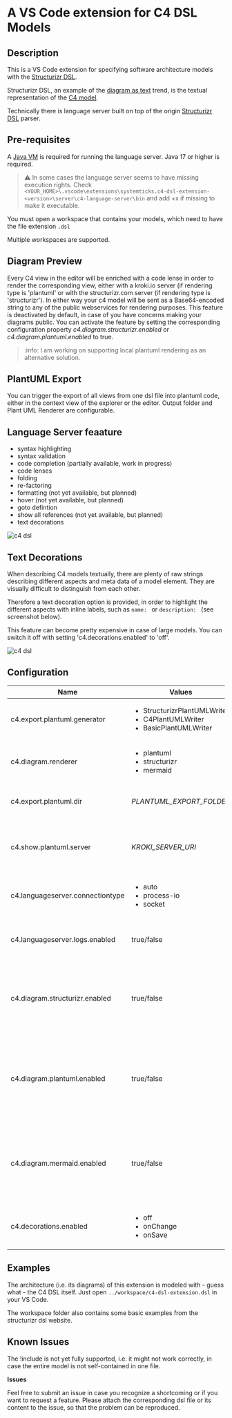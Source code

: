 # A VS Code extension for C4 DSL Models

## Description

This is a VS Code extension for specifying software architecture models with the [Structurizr DSL](https://github.com/structurizr/dsl).

Structurizr DSL, an example of the [diagram as text](https://structurizr.com/help/text) trend, is the textual representation of the [C4 model](https://c4model.com/).

Technically there is language server built on top of the origin [Structurizr DSL](https://github.com/structurizr/dsl) parser.

## Pre-requisites

A [Java VM](http://java.com/en/download/) is required for running the language server. Java 17 or higher is required.

> :warning: In some cases the language server seems to have missing execution rights. Check `<YOUR_HOME>\.vscode\extensions\systemticks.c4-dsl-extension-<version>\server\c4-language-server\bin` and add +x if missing to make it executable.

You must open a workspace that contains your models, which need to have the file extension `.dsl`

Multiple workspaces are supported.

## Diagram Preview

Every C4 view in the editor will be enriched with a code lense in order to render the corresponding view, either with a kroki.io server (if rendering type is 'plantuml' or with the structurizr.com server (if rendering type is 'structurizr'). In either way your c4 model will be sent as a Base64-encoded string to any of the public webservices for rendering purposes. This feature is deactivated by default, in case of you have concerns making your diagrams public.
You can activate the feature by setting the corresponding configuration property _c4.diagram.structurizr.enabled_ or _c4.diagram.plantuml.enabled_ to true.

> :info: I am working on supporting local plantuml rendering as an alternative solution.

## PlantUML Export

You can trigger the export of all views from one dsl file into plantuml code, either in the context view of the explorer or the editor.
Output folder and Plant UML Renderer are configurable.

## Language Server feaature

- syntax highlighting
- syntax validation
- code completion (partially available, work in progress)
- code lenses
- folding
- re-factoring
- formatting (not yet available, but planned)
- hover (not yet available, but planned)
- goto defintion
- show all references (not yet available, but planned)
- text decorations

![c4 dsl](https://gitlab.com/systemticks/c4-grammar/-/raw/master/extension/images/c4dsl-screenshot-1.png)

## Text Decorations

When describing C4 models textually, there are plenty of raw strings describing different aspects and meta data of a model element. They are visually difficult to distinguish from each other.

Therefore a text decoration option is provided, in order to highlight the different aspects with inline labels, such as `name: ` or `description: ` (see screenshot below).

This feature can become pretty expensive in case of large models. You can switch it off with setting 'c4.decorations.enabled' to 'off'.

![c4 dsl](https://gitlab.com/systemticks/c4-grammar/-/raw/master/extension/images/c4dsl-text-decoration.png)

## Configuration

| Name                             | Values                                                                                           | Default                   | Description                                                                                                                                                                                                            |
| -------------------------------- | ------------------------------------------------------------------------------------------------ | ------------------------- | ---------------------------------------------------------------------------------------------------------------------------------------------------------------------------------------------------------------------- |
| c4.export.plantuml.generator     | <ul><li>StructurizrPlantUMLWriter</li><li>C4PlantUMLWriter</li><li>BasicPlantUMLWriter</li></ul> | StructurizrPlantUMLWriter | The flavor of the generated Plant UML                                                                                                                                                                                  |
| c4.diagram.renderer              | <ul><li>plantuml</li><li>structurizr</li><li>mermaid</li></ul>                                   | plantuml                  | Detmerines which inline renderer (at the code lenses) is used for displaying views                                                                                                                                     |
| c4.export.plantuml.dir           | <i>PLANTUML_EXPORT_FOLDER</i>                                                                    | ./export                  | The folder for the exported plantuml files. Can be relative or absolute                                                                                                                                                |
| c4.show.plantuml.server          | <i>KROKI_SERVER_URI</i>                                                                          | https://kroki.io          | The server where the kroki diagram rendering service is hosted. Is used when 'plantuml' is selected as renderer (see c4.diagram.renderer)                                                                              |
| c4.languageserver.connectiontype | <ul><li>auto</li><li>process-io</li><li>socket</li></ul>                                         | auto                      | Determines how language client and language server are connected                                                                                                                                                       |
| c4.languageserver.logs.enabled   | true/false                                                                                       | false                     | If enabled language server logs are written to the current workspace folder (c4-language-server.log).                                                                                                                  |
| c4.diagram.structurizr.enabled   | true/false                                                                                       | false                     | If enabled you agree that the workspace of your c4 model will be sent as a Bae64 encoded string to https://structurizr.com for rendering purposes. Do not enable, if you have concerns                                 |
| c4.diagram.plantuml.enabled      | true/false                                                                                       | false                     | If enabled you agree that the view of your c4 model will be sent as a Base64 encoded PlantUML string to the server specified in 'c4.show.plantuml.server' for rendering purposes. Do not enable, if you have concerns. |
| c4.diagram.mermaid.enabled       | true/false                                                                                       | false                     | If enabled you agree that the view of your c4 model will be sent as a Base64 encoded PlantUML string to https://mermaid.ink for rendering purposes. Do not enable, if you have concerns.                               |
| c4.decorations.enabled           | <ul><li>off</li><li>onChange</li><li>onSave</li></ul>                                            | onChange                  | Text decorations can take place when editing (onChange) or when file is saved (onSave). It can also be switched off.                                                                                                   |

## Examples

The architecture (i.e. its diagrams) of this extension is modeled with - guess what - the C4 DSL itself.
Just open `../workspace/c4-dsl-extension.dsl` in your VS Code.

The workspace folder also contains some basic examples from the structurizr dsl website.

## Known Issues

The !include is not yet fully supported, i.e. it might not work correctly, in case the entire model is not self-contained in one file.

**Issues**

Feel free to submit an issue in case you recognize a shortcoming or if you want to request a feature.
Please attach the corresponding dsl file or its content to the issue, so that the problem can be reproduced.
